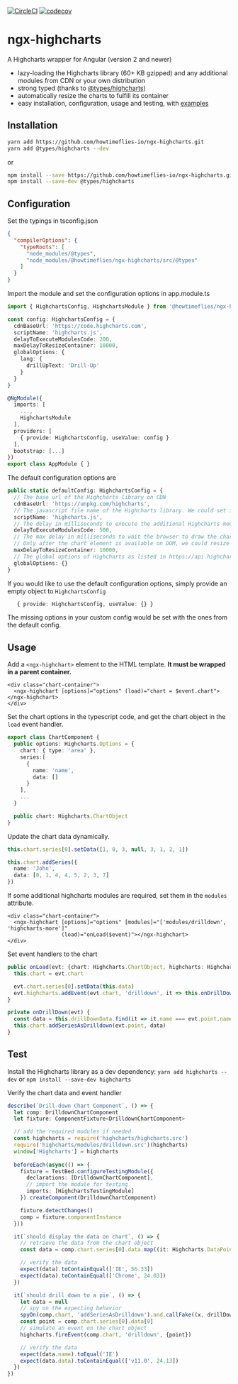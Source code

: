 [![CircleCI](https://circleci.com/gh/howtimeflies-io/ngx-highcharts/tree/master.svg?style=shield)](https://circleci.com/gh/howtimeflies-io/ngx-highcharts/tree/master)
[![codecov](https://codecov.io/gh/howtimeflies-io/ngx-highcharts/branch/master/graph/badge.svg)](https://codecov.io/gh/howtimeflies-io/ngx-highcharts)

# ngx-highcharts
A Highcharts wrapper for Angular (version 2 and newer)

* lazy-loading the Highcharts library (60+ KB gzipped) and any additional modules from CDN or your own distribution
* strong typed (thanks to [@types/highcharts](https://github.com/DefinitelyTyped/DefinitelyTyped/tree/master/types/highcharts))
* automatically resize the charts to fulfill its container
* easy installation, configuration, usage and testing, with [examples](https://github.com/howtimeflies-io/ngx-highcharts/tree/master/example)

## Installation

```bash
yarn add https://github.com/howtimeflies-io/ngx-highcharts.git
yarn add @types/highcharts --dev
```
or
```bash
npm install --save https://github.com/howtimeflies-io/ngx-highcharts.git
npm install --save-dev @types/highcharts
```

## Configuration

Set the typings in tsconfig.json
```json
{
  "compilerOptions": {
    "typeRoots": [
      "node_modules/@types",
      "node_modules/@howtimeflies/ngx-highcharts/src/@types"
    ]
  }
}
```

Import the module and set the configuration options in app.module.ts

```typescript
import { HighchartsConfig, HighchartsModule } from '@howtimeflies/ngx-highcharts'

const config: HighchartsConfig = {
  cdnBaseUrl: 'https://code.highcharts.com',
  scriptName: 'highcharts.js',
  delayToExecuteModulesCode: 200,
  maxDelayToResizeContainer: 10000,
  globalOptions: {
    lang: {
      drillUpText: 'Drill-Up'
    }
  }
}

@NgModule({
  imports: [
    ...,
    HighchartsModule
  ],
  providers: [
    { provide: HighchartsConfig, useValue: config }
  ],
  bootstrap: [...]
})
export class AppModule { }
```

The default configuration options are
```typescript
public static defaultConfig: HighchartsConfig = {
  // The base url of the Highcharts library on CDN
  cdnBaseUrl: 'https://unpkg.com/highcharts',
  // The javascript file name of the Highcharts library. We could set it to 'highcharts.src.js' in debugging.
  scriptName: 'highcharts.js',
  // The delay in milliseconds to execute the additional Highcharts modules.
  delayToExecuteModulesCode: 500,
  // The max delay in milliseconds to wait the browser to draw the chart. 
  // Only after the chart element is available on DOM, we could resize it to fulfill its container
  maxDelayToResizeContainer: 10000,
  // The global options of Highcharts as listed in https://api.highcharts.com/highcharts/lang
  globalOptions: {}
}
```

If you would like to use the default configuration options, simply provide an empty object to `HighchartsConfig`
```typescript
   { provide: HighchartsConfig, useValue: {} }
```

The missing options in your custom config would be set with the ones from the default config.

## Usage

Add a `<ngx-highchart>` element to the HTML template. **It must be wrapped in a parent container.**

```angular2html
<div class="chart-container">
  <ngx-highchart [options]="options" (load)="chart = $event.chart"></ngx-highchart>
</div>
```

Set the chart options in the typescript code, and get the chart object in the `load` event handler.

```typescript
export class ChartComponent {
  public options: Highcharts.Options = {
    chart: { type: 'area' },
    series:[
      {
        name: 'name',
        data: []
      }
    ],
    ...
  }

  public chart: Highcharts.ChartObject
}
```

Update the chart data dynamically.

```typescript
this.chart.series[0].setData([1, 0, 3, null, 3, 1, 2, 1])

this.chart.addSeries({
  name: 'John',
  data: [0, 1, 4, 4, 5, 2, 3, 7]
})
```

If some additional highcharts modules are required, set them in the `modules` attribute.

```angular2html
<div class="chart-container">
  <ngx-highchart [options]="options" [modules]="['modules/drilldown', 'highcharts-more']"
                 (load)="onLoad($event)"></ngx-highchart>
</div>
```

Set event handlers to the chart

```typescript
public onLoad(evt: {chart: Highcharts.ChartObject, highcharts: Highcharts.Static}) {
  this.chart = evt.chart

  evt.chart.series[0].setData(this.data)
  evt.highcharts.addEvent(evt.chart, 'drilldown', it => this.onDrillDown(it))
}

private onDrillDown(evt) {
  const data = this.drillDownData.find(it => it.name === evt.point.name)
  this.chart.addSeriesAsDrilldown(evt.point, data)
}
```

## Test

Install the Highcharts library as a dev dependency: `yarn add highcharts --dev` or `npm install --save-dev highcharts`

Verify the chart data and event handler
```typescript
describe(`Drill-down Chart Component`, () => {
  let comp: DrilldownChartComponent
  let fixture: ComponentFixture<DrilldownChartComponent>

  // add the required modules if needed
  const highcharts = require('highcharts/highcharts.src')
  require('highcharts/modules/drilldown.src')(highcharts)
  window['Highcharts'] = highcharts
  
  beforeEach(async(() => {
    fixture = TestBed.configureTestingModule({
      declarations: [DrilldownChartComponent],
      // import the module for testing
      imports: [HighchartsTestingModule]
    }).createComponent(DrilldownChartComponent)

    fixture.detectChanges()
    comp = fixture.componentInstance
  }))

  it(`should display the data on chart`, () => {
    // retrieve the data from the chart object
    const data = comp.chart.series[0].data.map((it: Highcharts.DataPoint) => [it.name, it.y])

    // verify the data
    expect(data).toContainEqual(['IE', 56.33])
    expect(data).toContainEqual(['Chrome', 24.03])
  })

  it(`should drill down to a pie`, () => {
    let data = null
    // spy on the expecting behavior
    spyOn(comp.chart, 'addSeriesAsDrilldown').and.callFake((x, drillDownData) => data = drillDownData)
    const point = comp.chart.series[0].data[0]
    // simulate an event on the chart object
    highcharts.fireEvent(comp.chart, 'drilldown', {point})

    // verify the data
    expect(data.name).toEqual('IE')
    expect(data.data).toContainEqual(['v11.0', 24.13])
  })
})
```
